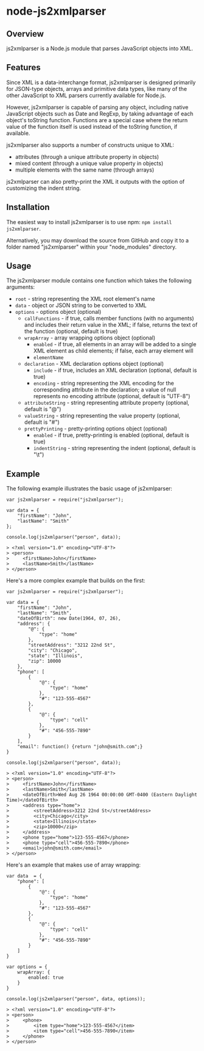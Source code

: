 # node-js2xmlparser #

## Overview ##

js2xmlparser is a Node.js module that parses JavaScript objects into XML.

## Features ##

Since XML is a data-interchange format, js2xmlparser is designed primarily for JSON-type objects, arrays and primitive
data types, like many of the other JavaScript to XML parsers currently available for Node.js.

However, js2xmlparser is capable of parsing any object, including native JavaScript objects such as Date and RegExp, by
taking advantage of each object's toString function. Functions are a special case where the return value of the function
itself is used instead of the toString function, if available.

js2xmlparser also supports a number of constructs unique to XML:

* attributes (through a unique attribute property in objects)
* mixed content (through a unique value property in objects)
* multiple elements with the same name (through arrays)

js2xmlparser can also pretty-print the XML it outputs with the option of customizing the indent string.

## Installation ##

The easiest way to install js2xmlparser is to use npm: `npm install js2xmlparser`.

Alternatively, you may download the source from GitHub and copy it to a folder named "js2xmlparser" within your
"node_modules" directory.

## Usage ##

The js2xmlparser module contains one function which takes the following arguments:

* `root` - string representing the XML root element's name
* `data` - object or JSON string to be converted to XML
* `options` - options object (optional)
    * `callFunctions` - if true, calls member functions (with no arguments) and includes their return value in the XML;
      if false, returns the text of the function (optional, default is true)
    * `wrapArray` - array wrapping options object (optional)
        * `enabled` - if true, all elements in an array will be added to a single XML element as child elements; if
          false, each array element will
        * `elementName`
    * `declaration` - XML declaration options object (optional)
        * `include` - if true, includes an XML declaration (optional, default is true)
        * `encoding` - string representing the XML encoding for the corresponding attribute in the declaration; a value
          of null represents no encoding attribute (optional, default is "UTF-8")
    * `attributeString` - string representing attribute property (optional, default is "@")
    * `valueString` - string representing the value property (optional, default is "#")
    * `prettyPrinting` - pretty-printing options object (optional)
        * `enabled` - if true, pretty-printing is enabled (optional, default is true)
        * `indentString` - string representing the indent (optional, default is "\t")

## Example ##

The following example illustrates the basic usage of js2xmlparser:

    var js2xmlparser = require("js2xmlparser");

    var data = {
        "firstName": "John",
        "lastName": "Smith"
    };

    console.log(js2xmlparser("person", data));

    > <?xml version="1.0" encoding="UTF-8"?>
    > <person>
    >     <firstName>John</firstName>
    >     <lastName>Smith</lastName>
    > </person>

Here's a more complex example that builds on the first:

    var js2xmlparser = require("js2xmlparser");

    var data = {
        "firstName": "John",
        "lastName": "Smith",
        "dateOfBirth": new Date(1964, 07, 26),
        "address": {
            "@": {
                "type": "home"
            },
            "streetAddress": "3212 22nd St",
            "city": "Chicago",
            "state": "Illinois",
            "zip": 10000
        },
        "phone": [
            {
                "@": {
                    "type": "home"
                },
                "#": "123-555-4567"
            },
            {
                "@": {
                    "type": "cell"
                },
                "#": "456-555-7890"
            }
        ],
        "email": function() {return "john@smith.com";}
    }

    console.log(js2xmlparser("person", data));

    > <?xml version="1.0" encoding="UTF-8"?>
    > <person>
    >     <firstName>John</firstName>
    >     <lastName>Smith</lastName>
    >     <dateOfBirth>Wed Aug 26 1964 00:00:00 GMT-0400 (Eastern Daylight Time)</dateOfBirth>
    >     <address type="home">
    >         <streetAddress>3212 22nd St</streetAddress>
    >         <city>Chicago</city>
    >         <state>Illinois</state>
    >         <zip>10000</zip>
    >     </address>
    >     <phone type="home">123-555-4567</phone>
    >     <phone type="cell">456-555-7890</phone>
    >     <email>john@smith.com</email>
    > </person>

Here's an example that makes use of array wrapping:

    var data  = {
        "phone": [
            {
                "@": {
                    "type": "home"
                },
                "#": "123-555-4567"
            },
            {
                "@": {
                    "type": "cell"
                },
                "#": "456-555-7890"
            }
        ]
    }

    var options = {
        wrapArray: {
            enabled: true
        }
    }

    console.log(js2xmlparser("person", data, options));

    > <?xml version="1.0" encoding="UTF-8"?>
    > <person>
    >     <phone>
    > 	      <item type="home">123-555-4567</item>
    > 	      <item type="cell">456-555-7890</item>
    >     </phone>
    > </person>